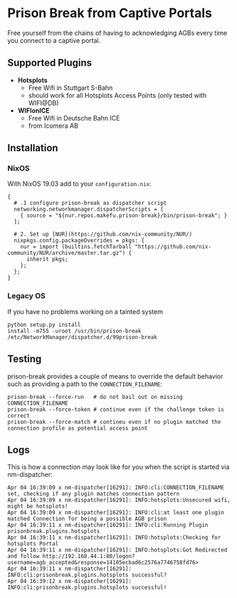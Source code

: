 # Prison Break from Captive Portals

Free yourself from the chains of having to acknowledging AGBs every time you connect to a captive portal.

## Supported Plugins

* **Hotsplots**
  * Free Wifi in Stuttgart S-Bahn
  * should work for all Hotsplots Access Points (only tested with WIFI@DB)
* **WIFIonICE**
  * Free Wifi in Deutsche Bahn ICE
  * from Icomera AB

## Installation

### NixOS
With NixOS 19.03 add to your `configuration.nix`:
```
{
  # .1 configure prison-break as dispatcher script
  networking.networkmanager.dispatcherScripts = [
    { source = "${nur.repos.makefu.prison-break}/bin/prison-break"; }
  ];

  # 2. Set up [NUR](https://github.com/nix-community/NUR/)
  nixpkgs.config.packageOverrides = pkgs: {
    nur = import (builtins.fetchTarball "https://github.com/nix-community/NUR/archive/master.tar.gz") {
      inherit pkgs;
    };
  };
}
```


### Legacy OS
If you have no problems working on a tainted system
```
python setup.py install
install -m755 -uroot /usr/bin/prison-break /etc/NetworkManager/dispatcher.d/99prison-break
```
## Testing
prison-break provides a couple of means to override the default behavior such
as providing a path to the `CONNECTION_FILENAME`:

```
prison-break --force-run   # do not bail out on missing CONNECTION_FILENAME
prison-break --force-token # continue even if the challenge token is correct
prison-break --force-match # contineu even if no plugin matched the connection profile as potential access point
```
## Logs

This is how a connection may look like for you when the script is started
via nm-dispatcher:
```
Apr 04 16:39:09 x nm-dispatcher[16291]: INFO:cli:CONNECTION_FILENAME set, checking if any plugin matches connection pattern
Apr 04 16:39:09 x nm-dispatcher[16291]: INFO:hotsplots:Unsecured wifi, might be hotsplots!
Apr 04 16:39:09 x nm-dispatcher[16291]: INFO:cli:at least one plugin matched Connection for being a possible AGB prison
Apr 04 16:39:11 x nm-dispatcher[16291]: INFO:cli:Running Plugin prisonbreak.plugins.hotsplots
Apr 04 16:39:11 x nm-dispatcher[16291]: INFO:hotsplots:Checking for hotsplots Portal
Apr 04 16:39:11 x nm-dispatcher[16291]: INFO:hotsplots:Got Redirected and follow http://192.168.44.1:80/logon?username=agb_accepted&response=14105ecbad6c2576a7746758fd76>
Apr 04 16:39:11 x nm-dispatcher[16291]: INFO:cli:prisonbreak.plugins.hotsplots successful?
Apr 04 16:39:12 x nm-dispatcher[16291]: INFO:cli:prisonbreak.plugins.hotsplots successful!
```

